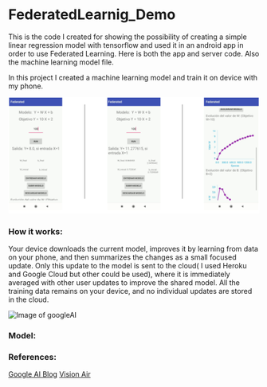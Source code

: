 # FederatedLearnig_Demo
This is the code I created for showing the possibility of creating a simple linear regression model with tensorflow and used it in an android app in order to use Federated Learning. Here is both the app and server code. Also the machine learning model file. 

In this project I created a machine learning model and train it on device with my phone. 




![App image](app_image.PNG)


### How it works:

  Your device downloads the current model, improves it by learning from data on your phone, and then summarizes the changes as a small focused update. Only this update to the model is sent to the cloud( I used Heroku and Google Cloud but other could be used), where it is immediately averaged with other user updates to improve the shared model. All the training data remains on your device, and no individual updates are stored in the cloud.
  
  
![Image of googleAI](https://1.bp.blogspot.com/-K65Ed68KGXk/WOa9jaRWC6I/AAAAAAAABsM/gglycD_anuQSp-i67fxER1FOlVTulvV2gCLcB/s1600/FederatedLearning_FinalFiles_Flow%2BChart1.png)


### Model:

### References: 

[Google AI Blog](https://ai.googleblog.com/2017/04/federated-learning-collaborative.html)
[Vision Air](https://vision-air.github.io/index.html)

